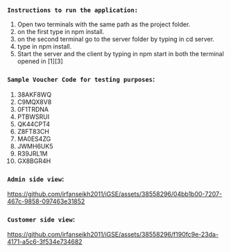 ### `Instructions to run the application:`
1. Open two terminals with the same path as the project folder.
2. on the first type in npm install.
3. on the second terminal go to the server folder by typing in cd server.  
4. type in npm install.
5. Start the server and the client by typing in npm start in both the terminal opened in [1][3]


### `Sample Voucher Code for testing purposes`:
1. 38AKF8WQ
2. C9MQX8V8
3. 0F1TRDNA
4. PTBWSRUI
5. QK44CPT4
6. Z8FT83CH
7. MA0ES4ZG
8. JWMH6UK5
9. R39JRL1M
10. GX8BGR4H


### `Admin side view`:

https://github.com/irfanseikh2011/iGSE/assets/38558296/04bb1b00-7207-467c-9858-097463e31852


### `Customer side view`:

https://github.com/irfanseikh2011/iGSE/assets/38558296/f190fc9e-23da-4171-a5c6-3f534e734682

